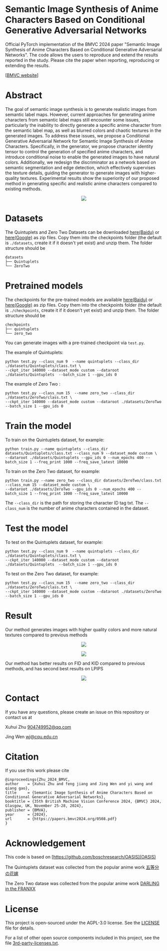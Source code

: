 # Semantic Image Synthesis of Anime Characters Based on Conditional Generative Adversarial Networks

Official PyTorch implementation of the BMVC  2024 paper "Semantic Image Synthesis of Anime Characters Based on Conditional Generative Adversarial Networks". The code allows the users to
reproduce and extend the results reported in the study. Please cite the paper when reporting, reproducing or extending the results.

[[BMVC website](https://bmvc2024.org/proceedings/508/)] 


# Abstract
The goal of semantic image synthesis is to generate realistic images from semantic label maps. However, current approaches for generating anime characters from semantic label maps still encounter some issues, particularly the inability to directly generate a specific anime character from the semantic label map, as well as blurred colors and chaotic textures in the generated images. To address these issues, we propose a Conditional Generative Adversarial Network for Semantic Image Synthesis of Anime Characters. Specifically, in the generator, we propose character identity tensor to control the generation of specified anime characters, and introduce conditional noise to enable the generated images to have natural colors. Additionally, we redesign the discriminator as a network based on semantic segmentation and edge detection, which effectively supervises the texture details, guiding the generator to generate images with higher-quality textures. Experimental results show the superiority of our proposed method in generating specific and realistic anime characters compared to existing methods.

<p align="center">
<img src="figs/result_1.png" >
</p>

# Datasets

The Quintuplets and Zero Two Datasets can be downloaded [here(Baidu)](https://pan.baidu.com/s/1Nn_TmOfBx3JA9peBzzTrdA?pwd=1234) or [here(Google)](https://drive.google.com/drive/folders/1i9IKMS306ZH5kcl7arMVdGD32HcVLOT1?usp=sharing)  as zip files. Copy them into the checkpoints folder (the default is `./datasets`, create it if it doesn't yet exist) and unzip them. The folder structure should be

```
datasets
├── Quintuplets                   
└── ZeroTwo
```

# Pretrained models

The checkpoints for the pre-trained models are available  [here(Baidu)](https://pan.baidu.com/s/1Nn_TmOfBx3JA9peBzzTrdA?pwd=1234) or [here(Google)](https://drive.google.com/drive/folders/1i9IKMS306ZH5kcl7arMVdGD32HcVLOT1?usp=sharing) as zip files. Copy them into the checkpoints folder (the default is `./checkpoints`, create it if it doesn't yet exist) and unzip them. The folder structure should be

```
checkpoints
├── quintuplets                 
└── zero_two
```

You can generate images with a pre-trained checkpoint via `test.py`. 

The example of Quintuplets:

```
python test.py --class_num 9  --name quintuplets --class_dir ./datasets/Quintuplets/class.txt \
--ckpt_iter 140000 --dataset_mode custom --dataroot ./datasets/Quintuplets  --batch_size 1 --gpu_ids 0
```

The example of Zero Two :

```
python test.py --class_num 15  --name zero_two --class_dir ./datasets/ZeroTwo/class.txt \
--ckpt_iter 140000 --dataset_mode custom --dataroot ./datasets/ZeroTwo  --batch_size 1 --gpu_ids 0
```

# Train the model

To train on the Quintuplets dataset, for example:

```
python train.py --name quintuplets --class_dir datasets/Quintuplets/class.txt --class_num 9 --dataset_mode custom \
--dataroot ./datasets/Quintuplets --gpu_ids 0 --num_epochs 400 --batch_size 1 --freq_print 1000 --freq_save_latest 10000
```

To train on the Zero Two dataset, for example:

```
python train.py --name zero_two --class_dir datasets/ZeroTwo/class.txt --class_num 15 --dataset_mode custom \
--dataroot ./datasets/ZeroTwo --gpu_ids 0 --num_epochs 400 --batch_size 1 --freq_print 1000 --freq_save_latest 10000
```

The `--class_dir` is the path for storing the character ID tag txt. The `--class_num`  is the number of anime characters contained in the dataset.

# Test the model

To test on the Quintuplets dataset, for example:

```
python test.py --class_num 9  --name quintuplets --class_dir ./datasets/Quintuplets/class.txt \
--ckpt_iter 140000 --dataset_mode custom --dataroot ./datasets/Quintuplets  --batch_size 1 --gpu_ids 0
```

To test on the Zero Two dataset, for example:

```
python test.py --class_num 15  --name zero_two --class_dir ./datasets/ZeroTwo/class.txt \
--ckpt_iter 140000 --dataset_mode custom --dataroot ./datasets/ZeroTwo  --batch_size 1 --gpu_ids 0
```

# Result
Our method generates images with higher quality colors and more natural textures compared to previous methods
<p align="center">
<img src="figs/result_2.png" >
</p>

<p align="center">
<img src="figs/result_4.png" >
</p>

Our method has better results on FID and KID compared to previous methods, and has second best results on LPIPS

<p align="center">
<img src="figs/result_3.png" >
</p>

# Contact

If you have any questions, please create an issue on this repository or contact us at 

Xuhui Zhu [904749952@qq.com](904749952@qq.com)

Jing Wen  [wj@cqu.edu.cn](wj@cqu.edu.cn)


# Citation

If you use this work please cite
```
@inproceedings{Zhu_2024_BMVC,
author    = {Xuhui Zhu and feng jiang and Jing Wen and yi wang and qiang gao},
title     = {Semantic Image Synthesis of Anime Characters Based on Conditional Generative Adversarial Networks},
booktitle = {35th British Machine Vision Conference 2024, {BMVC} 2024, Glasgow, UK, November 25-28, 2024},
publisher = {BMVA},
year      = {2024},
url       = {https://papers.bmvc2024.org/0508.pdf}
}
```

# Acknowledgement

This code is based on [https://github.com/boschresearch/OASIS](OASIS)

The Quintuplets dataset was collected from the popular anime work [五等分の花嫁](https://www.tbs.co.jp/anime/5hanayome/)

The Zero Two datase was collected from the popular anime work [DARLING in the FRANXX](https://en.cloverworks.co.jp/works/darlifra/)

# License

This project is open-sourced under the AGPL-3.0 license. See the
[LICENSE](LICENSE) file for details.

For a list of other open source components included in this project, see the
file [3rd-party-licenses.txt](3rd-party-licenses.txt).
